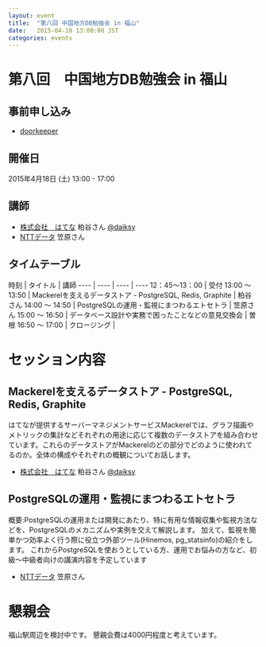 ```yaml
---
layout: event
title:  "第八回 中国地方DB勉強会 in 福山"
date:   2015-04-18 13:00:00 JST
categories: events
---
```


# 第八回　中国地方DB勉強会 in 福山

## 事前申し込み

* [doorkeeper](https://dbstudychugoku.doorkeeper.jp/events/22049)

## 開催日

2015年4月18日 (土) 13:00 - 17:00

## 講師

* [株式会社　はてな](http://hatenacorp.jp/) 粕谷さん [@daiksy](https://twitter.com/daiksy)
* [NTTデータ](http://www.nttdata.com/jp/ja/index.html) 笠原さん

## タイムテーブル

時刻 | タイトル | 講師
---- | ---- | ---- | ----
12：45〜13：00 | 受付
13:00 〜 13:50 | Mackerelを支えるデータストア - PostgreSQL, Redis, Graphite | 粕谷さん
14:00 〜 14:50 | PostgreSQLの運用・監視にまつわるエトセトラ | 笠原さん
15:00 〜 16:50 | データベース設計や実務で困ったことなどの意見交換会 | 曽根
16:50 〜 17:00 | クロージング |

# セッション内容

## Mackerelを支えるデータストア - PostgreSQL, Redis, Graphite

はてなが提供するサーバーマネジメントサービスMackerelでは、グラフ描画やメトリックの集計などそれぞれの用途に応じて複数のデータストアを組み合わせています。これらのデータストアがMackerelのどの部分でどのように使われてるのか。全体の構成やそれぞれの概観についてお話します。

* [株式会社　はてな](http://hatenacorp.jp/) 粕谷さん [@daiksy](https://twitter.com/daiksy)

## PostgreSQLの運用・監視にまつわるエトセトラ

概要:PostgreSQLの運用または開発にあたり、特に有用な情報収集や監視方法などを、PostgreSQLのメカニズムや実例を交えて解説します。
加えて、監視を簡単かつ効率よく行う際に役立つ外部ツール(Hinemos, pg_statsinfo)の紹介をします。
これからPostgreSQLを使おうとしている方、運用でお悩みの方など、初級～中級者向けの講演内容を予定しています

* [NTTデータ](http://www.nttdata.com/jp/ja/index.html) 笠原さん

# 懇親会

福山駅周辺を検討中です。
懇親会費は4000円程度と考えています。
